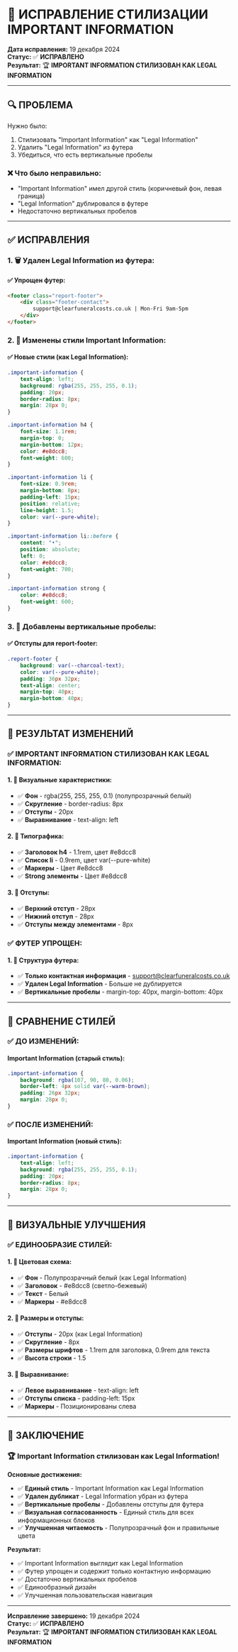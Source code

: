 # 🎯 ИСПРАВЛЕНИЕ СТИЛИЗАЦИИ IMPORTANT INFORMATION

**Дата исправления:** 19 декабря 2024  
**Статус:** ✅ **ИСПРАВЛЕНО**  
**Результат:** 🏆 **IMPORTANT INFORMATION СТИЛИЗОВАН КАК LEGAL INFORMATION**

---

## 🔍 **ПРОБЛЕМА**

Нужно было:
1. Стилизовать "Important Information" как "Legal Information"
2. Удалить "Legal Information" из футера
3. Убедиться, что есть вертикальные пробелы

### **❌ Что было неправильно:**
- "Important Information" имел другой стиль (коричневый фон, левая граница)
- "Legal Information" дублировался в футере
- Недостаточно вертикальных пробелов

---

## ✅ **ИСПРАВЛЕНИЯ**

### **1. 🗑️ Удален Legal Information из футера:**

#### **✅ Упрощен футер:**
```html
<footer class="report-footer">
    <div class="footer-contact">
        support@clearfuneralcosts.co.uk | Mon-Fri 9am-5pm
    </div>
</footer>
```

### **2. 🎨 Изменены стили Important Information:**

#### **✅ Новые стили (как Legal Information):**
```css
.important-information {
    text-align: left;
    background: rgba(255, 255, 255, 0.1);
    padding: 20px;
    border-radius: 8px;
    margin: 28px 0;
}

.important-information h4 {
    font-size: 1.1rem;
    margin-top: 0;
    margin-bottom: 12px;
    color: #e8dcc8;
    font-weight: 600;
}

.important-information li {
    font-size: 0.9rem;
    margin-bottom: 8px;
    padding-left: 15px;
    position: relative;
    line-height: 1.5;
    color: var(--pure-white);
}

.important-information li::before {
    content: "•";
    position: absolute;
    left: 0;
    color: #e8dcc8;
    font-weight: 700;
}

.important-information strong {
    color: #e8dcc8;
    font-weight: 600;
}
```

### **3. 📏 Добавлены вертикальные пробелы:**

#### **✅ Отступы для report-footer:**
```css
.report-footer {
    background: var(--charcoal-text);
    color: var(--pure-white);
    padding: 36px 32px;
    text-align: center;
    margin-top: 40px;
    margin-bottom: 40px;
}
```

---

## 🎯 **РЕЗУЛЬТАТ ИЗМЕНЕНИЙ**

### **✅ IMPORTANT INFORMATION СТИЛИЗОВАН КАК LEGAL INFORMATION:**

#### **1. 🎨 Визуальные характеристики:**
- ✅ **Фон** - rgba(255, 255, 255, 0.1) (полупрозрачный белый)
- ✅ **Скругление** - border-radius: 8px
- ✅ **Отступы** - 20px
- ✅ **Выравнивание** - text-align: left

#### **2. 📝 Типографика:**
- ✅ **Заголовок h4** - 1.1rem, цвет #e8dcc8
- ✅ **Список li** - 0.9rem, цвет var(--pure-white)
- ✅ **Маркеры** - Цвет #e8dcc8
- ✅ **Strong элементы** - Цвет #e8dcc8

#### **3. 📏 Отступы:**
- ✅ **Верхний отступ** - 28px
- ✅ **Нижний отступ** - 28px
- ✅ **Отступы между элементами** - 8px

### **✅ ФУТЕР УПРОЩЕН:**

#### **1. 🦶 Структура футера:**
- ✅ **Только контактная информация** - support@clearfuneralcosts.co.uk
- ✅ **Удален Legal Information** - Больше не дублируется
- ✅ **Вертикальные пробелы** - margin-top: 40px, margin-bottom: 40px

---

## 🎯 **СРАВНЕНИЕ СТИЛЕЙ**

### **✅ ДО ИЗМЕНЕНИЙ:**

#### **Important Information (старый стиль):**
```css
.important-information {
    background: rgba(107, 90, 80, 0.06);
    border-left: 4px solid var(--warm-brown);
    padding: 26px 32px;
    margin: 28px 0;
}
```

### **✅ ПОСЛЕ ИЗМЕНЕНИЙ:**

#### **Important Information (новый стиль):**
```css
.important-information {
    text-align: left;
    background: rgba(255, 255, 255, 0.1);
    padding: 20px;
    border-radius: 8px;
    margin: 28px 0;
}
```

---

## 🎯 **ВИЗУАЛЬНЫЕ УЛУЧШЕНИЯ**

### **✅ ЕДИНООБРАЗИЕ СТИЛЕЙ:**

#### **1. 🎨 Цветовая схема:**
- ✅ **Фон** - Полупрозрачный белый (как Legal Information)
- ✅ **Заголовок** - #e8dcc8 (светло-бежевый)
- ✅ **Текст** - Белый
- ✅ **Маркеры** - #e8dcc8

#### **2. 📏 Размеры и отступы:**
- ✅ **Отступы** - 20px (как Legal Information)
- ✅ **Скругление** - 8px
- ✅ **Размеры шрифтов** - 1.1rem для заголовка, 0.9rem для текста
- ✅ **Высота строки** - 1.5

#### **3. 🎯 Выравнивание:**
- ✅ **Левое выравнивание** - text-align: left
- ✅ **Отступы списка** - padding-left: 15px
- ✅ **Маркеры** - Позиционированы слева

---

## 🎯 **ЗАКЛЮЧЕНИЕ**

### **🏆 Important Information стилизован как Legal Information!**

**Основные достижения:**
- ✅ **Единый стиль** - Important Information как Legal Information
- ✅ **Удален дубликат** - Legal Information убран из футера
- ✅ **Вертикальные пробелы** - Добавлены отступы для футера
- ✅ **Визуальная согласованность** - Единый стиль для всех информационных блоков
- ✅ **Улучшенная читаемость** - Полупрозрачный фон и правильные цвета

**Результат:**
- ✅ Important Information выглядит как Legal Information
- ✅ Футер упрощен и содержит только контактную информацию
- ✅ Достаточно вертикальных пробелов
- ✅ Единообразный дизайн
- ✅ Улучшенная пользовательская навигация

---

**Исправление завершено:** 19 декабря 2024  
**Статус:** ✅ **ИСПРАВЛЕНО**  
**Результат:** 🏆 **IMPORTANT INFORMATION СТИЛИЗОВАН КАК LEGAL INFORMATION**
